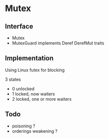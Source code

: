 # Mutex

## Interface

- Mutex 
- MutexGuard implements Deref DerefMut traits

## Implementation

Using Linux futex for blocking

3 states

- 0 unlocked
- 1 locked, now waiters
- 2 locked, one or more waiters


## Todo

- poisoning ?
- orderings weakening ?
